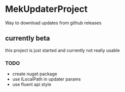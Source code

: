 # MekUpdaterProject
 Way to download updates from github releases
 
## currently beta
this project is just started and currently not really usable

### TODO
- create nuget package
- use ILocalPath in updater params
- use fluent api style
